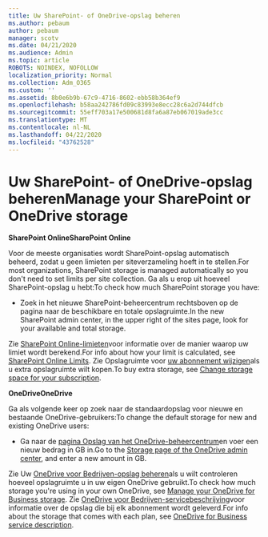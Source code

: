 ```yaml
---
title: Uw SharePoint- of OneDrive-opslag beheren
ms.author: pebaum
author: pebaum
manager: scotv
ms.date: 04/21/2020
ms.audience: Admin
ms.topic: article
ROBOTS: NOINDEX, NOFOLLOW
localization_priority: Normal
ms.collection: Adm_O365
ms.custom: ''
ms.assetid: 8b0e6b9b-67c9-4716-8602-ebb58b364ef9
ms.openlocfilehash: b58aa242786fd09c83993e8ecc28c6a2d744dfcb
ms.sourcegitcommit: 55eff703a17e500681d8fa6a87eb067019ade3cc
ms.translationtype: MT
ms.contentlocale: nl-NL
ms.lasthandoff: 04/22/2020
ms.locfileid: "43762528"
---
```

# <a name="manage-your-sharepoint-or-onedrive-storage"></a><span data-ttu-id="12f9d-102">Uw SharePoint- of OneDrive-opslag beheren</span><span class="sxs-lookup"><span data-stu-id="12f9d-102">Manage your SharePoint or OneDrive storage</span></span>

 <span data-ttu-id="12f9d-103">**SharePoint Online**</span><span class="sxs-lookup"><span data-stu-id="12f9d-103">**SharePoint Online**</span></span>
  
<span data-ttu-id="12f9d-104">Voor de meeste organisaties wordt SharePoint-opslag automatisch beheerd, zodat u geen limieten per siteverzameling hoeft in te stellen.</span><span class="sxs-lookup"><span data-stu-id="12f9d-104">For most organizations, SharePoint storage is managed automatically so you don't need to set limits per site collection.</span></span> <span data-ttu-id="12f9d-105">Ga als u erop uit hoeveel SharePoint-opslag u hebt:</span><span class="sxs-lookup"><span data-stu-id="12f9d-105">To check how much SharePoint storage you have:</span></span>
  
- <span data-ttu-id="12f9d-106">Zoek in het nieuwe SharePoint-beheercentrum rechtsboven op de pagina naar de beschikbare en totale opslagruimte.</span><span class="sxs-lookup"><span data-stu-id="12f9d-106">In the new SharePoint admin center, in the upper right of the sites page, look for your available and total storage.</span></span>
    
<span data-ttu-id="12f9d-107">Zie [SharePoint Online-limieten](https://go.microsoft.com/fwlink/p/?LinkID=856113)voor informatie over de manier waarop uw limiet wordt berekend.</span><span class="sxs-lookup"><span data-stu-id="12f9d-107">For info about how your limit is calculated, see [SharePoint Online Limits](https://go.microsoft.com/fwlink/p/?LinkID=856113).</span></span> <span data-ttu-id="12f9d-108">Zie Opslagruimte voor [uw abonnement wijzigen](https://go.microsoft.com/fwlink/?linkid=866428)als u extra opslagruimte wilt kopen.</span><span class="sxs-lookup"><span data-stu-id="12f9d-108">To buy extra storage, see [Change storage space for your subscription](https://go.microsoft.com/fwlink/?linkid=866428).</span></span>
  
 <span data-ttu-id="12f9d-109">**OneDrive**</span><span class="sxs-lookup"><span data-stu-id="12f9d-109">**OneDrive**</span></span>
  
<span data-ttu-id="12f9d-110">Ga als volgende keer op zoek naar de standaardopslag voor nieuwe en bestaande OneDrive-gebruikers:</span><span class="sxs-lookup"><span data-stu-id="12f9d-110">To change the default storage for new and existing OneDrive users:</span></span>
  
- <span data-ttu-id="12f9d-111">Ga naar de [pagina Opslag van het OneDrive-beheercentrum](https://admin.onedrive.com/?v=StorageSettings)en voer een nieuw bedrag in GB in.</span><span class="sxs-lookup"><span data-stu-id="12f9d-111">Go to the [Storage page of the OneDrive admin center](https://admin.onedrive.com/?v=StorageSettings), and enter a new amount in GB.</span></span>
    
<span data-ttu-id="12f9d-112">Zie Uw [OneDrive voor Bedrijven-opslag beheren](https://go.microsoft.com/fwlink/?linkid=866429)als u wilt controleren hoeveel opslagruimte u in uw eigen OneDrive gebruikt.</span><span class="sxs-lookup"><span data-stu-id="12f9d-112">To check how much storage you're using in your own OneDrive, see [Manage your OneDrive for Business storage](https://go.microsoft.com/fwlink/?linkid=866429).</span></span> <span data-ttu-id="12f9d-113">Zie [OneDrive voor Bedrijven-servicebeschrijving](https://go.microsoft.com/fwlink/p/?LinkID=826071)voor informatie over de opslag die bij elk abonnement wordt geleverd.</span><span class="sxs-lookup"><span data-stu-id="12f9d-113">For info about the storage that comes with each plan, see [OneDrive for Business service description](https://go.microsoft.com/fwlink/p/?LinkID=826071).</span></span>
  

